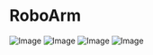 # RoboArm

![Image](https://github.com/user-attachments/assets/b40968fd-caa4-4240-b82b-43f7651742ed)
![Image](https://github.com/user-attachments/assets/688e1ee8-1fd0-49ad-808f-e46991fe2e6a)
![Image](https://github.com/user-attachments/assets/27a3ea42-bda6-49d4-91af-88913afa9f26)
![Image](https://github.com/user-attachments/assets/f8113b18-2ade-45a3-8cde-70dd473343ea)

